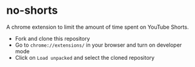 # no-shorts

A chrome extension to limit the amount of time spent on YouTube Shorts.

<!-- To run this extension -->

- Fork and clone this repository
- Go to `chrome://extensions/` in your browser and turn on developer mode
- Click on `Load unpacked` and select the cloned repository
